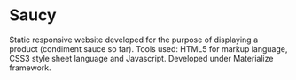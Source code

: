 # Saucy
Static responsive website developed for the purpose of displaying a product (condiment sauce so far). Tools used: HTML5 for markup language, CSS3 style sheet language and Javascript. Developed under Materialize framework.
